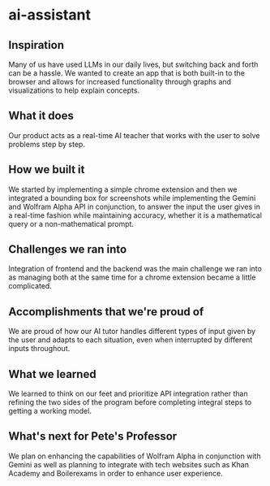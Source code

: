 # ai-assistant

## Inspiration
Many of us have used LLMs in our daily lives, but switching back and forth can be a hassle. We wanted to create an app that is both built-in to the browser and allows for increased functionality through graphs and visualizations to help explain concepts.

## What it does
Our product acts as a real-time AI teacher that works with the user to solve problems step by step.

## How we built it
We started by implementing a simple chrome extension and then we integrated a bounding box for screenshots while implementing the Gemini and Wolfram Alpha API in conjunction, to answer the input the user gives in a real-time fashion while maintaining accuracy, whether it is a mathematical query or a non-mathematical prompt.

## Challenges we ran into
Integration of frontend and the backend was the main challenge we ran into as managing both at the same time for a chrome extension became a little complicated.

## Accomplishments that we're proud of
We are proud of how our AI tutor handles different types of input given by the user and adapts to each situation, even when interrupted by different inputs throughout. 

## What we learned
We learned to think on our feet and prioritize API integration rather than refining the two sides of the program before completing integral steps to getting a working model.
## What's next for Pete's Professor 
We plan on enhancing the capabilities of Wolfram Alpha in conjunction with Gemini as well as planning to integrate with tech websites such as Khan Academy and Boilerexams in order to enhance user experience.
